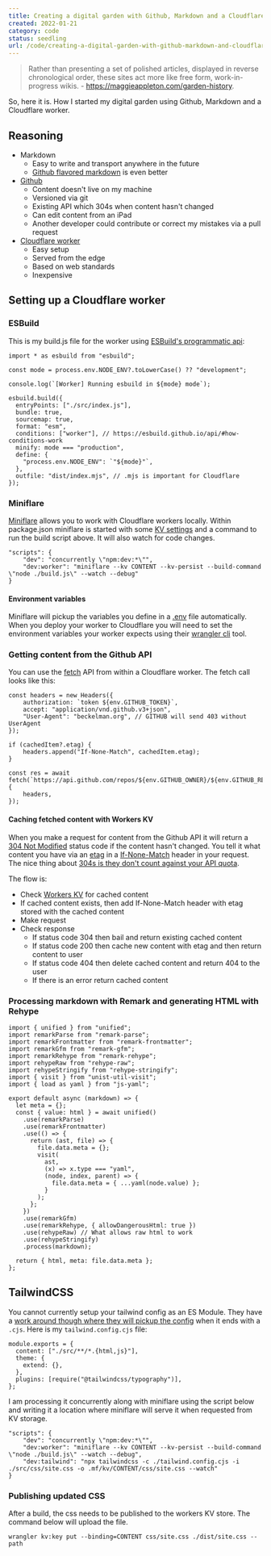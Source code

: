 ```yaml
---
title: Creating a digital garden with Github, Markdown and a Cloudflare Worker
created: 2022-01-21
category: code
status: seedling
url: /code/creating-a-digital-garden-with-github-markdown-and-cloudflare-workers
---
```


> Rather than presenting a set of polished articles, displayed in reverse chronological order, these sites act more like free form, work-in-progress wikis. - https://maggieappleton.com/garden-history.

So, here it is. How I started my digital garden using Github, Markdown and a Cloudflare worker.

## Reasoning

- Markdown
  - Easy to write and transport anywhere in the future
  - [Github flavored markdown](https://docs.github.com/en/get-started/writing-on-github/getting-started-with-writing-and-formatting-on-github/basic-writing-and-formatting-syntax) is even better
- [Github](https://github.com)
  - Content doesn't live on my machine
  - Versioned via git
  - Existing API which 304s when content hasn't changed
  - Can edit content from an iPad
  - Another developer could contribute or correct my mistakes via a pull request
- [Cloudflare worker](https://developers.cloudflare.com/workers/)
  - Easy setup
  - Served from the edge
  - Based on web standards
  - Inexpensive

## Setting up a Cloudflare worker

### ESBuild

This is my build.js file for the worker using [ESBuild's programmatic api](https://esbuild.github.io/getting-started/):

```
import * as esbuild from "esbuild";

const mode = process.env.NODE_ENV?.toLowerCase() ?? "development";

console.log(`[Worker] Running esbuild in ${mode} mode`);

esbuild.build({
  entryPoints: ["./src/index.js"],
  bundle: true,
  sourcemap: true,
  format: "esm",
  conditions: ["worker"], // https://esbuild.github.io/api/#how-conditions-work
  minify: mode === "production",
  define: {
    "process.env.NODE_ENV": `"${mode}"`,
  },
  outfile: "dist/index.mjs", // .mjs is important for Cloudflare
});

```

### Miniflare

[Miniflare](https://miniflare.dev/) allows you to work with Cloudflare workers locally. Within package.json miniflare is started with some [KV settings](https://miniflare.dev/storage/kv) and a command to run the build script above. It will also watch for code changes.

```
"scripts": {
    "dev": "concurrently \"npm:dev:*\"",
    "dev:worker": "miniflare --kv CONTENT --kv-persist --build-command \"node ./build.js\" --watch --debug"
}
```

#### Environment variables

Miniflare will pickup the variables you define in a [.env](https://miniflare.dev/core/variables-secrets) file automatically. When you deploy your worker to Cloudflare you will need to set the environment variables your worker expects using their [wrangler cli](https://developers.cloudflare.com/workers/cli-wrangler/commands#put) tool.

### Getting content from the Github API

You can use the [fetch](https://developer.mozilla.org/en-US/docs/Web/API/Fetch_API) API from within a Cloudflare worker. The fetch call looks like this:

```
const headers = new Headers({
    authorization: `token ${env.GITHUB_TOKEN}`,
    accept: "application/vnd.github.v3+json",
    "User-Agent": "beckelman.org", // GITHUB will send 403 without UserAgent
});

if (cachedItem?.etag) {
    headers.append("If-None-Match", cachedItem.etag);
}

const res = await fetch(`https://api.github.com/repos/${env.GITHUB_OWNER}/${env.GITHUB_REPO}/contents${path}`, {
    headers,
});
```

#### Caching fetched content with Workers KV

When you make a request for content from the Github API it will return a [304 Not Modified](https://developer.mozilla.org/en-US/docs/Web/HTTP/Status/304) status code if the content hasn't changed. You tell it what content you have via an [etag](https://developer.mozilla.org/en-US/docs/Web/HTTP/Headers/ETag) in a [If-None-Match](https://developer.mozilla.org/en-US/docs/Web/HTTP/Headers/If-None-Match) header in your request. The nice thing about [304s is they don't count against your API quota](https://docs.github.com/en/rest/overview/resources-in-the-rest-api#conditional-requests).

The flow is:

- Check [Workers KV](https://developers.cloudflare.com/workers/learning/how-kv-works) for cached content
- If cached content exists, then add If-None-Match header with etag stored with the cached content
- Make request
- Check response
  - If status code 304 then bail and return existing cached content
  - If status code 200 then cache new content with etag and then return content to user
  - If status code 404 then delete cached content and return 404 to the user
  - If there is an error return cached content

### Processing markdown with Remark and generating HTML with Rehype

```
import { unified } from "unified";
import remarkParse from "remark-parse";
import remarkFrontmatter from "remark-frontmatter";
import remarkGfm from "remark-gfm";
import remarkRehype from "remark-rehype";
import rehypeRaw from "rehype-raw";
import rehypeStringify from "rehype-stringify";
import { visit } from "unist-util-visit";
import { load as yaml } from "js-yaml";

export default async (markdown) => {
  let meta = {};
  const { value: html } = await unified()
    .use(remarkParse)
    .use(remarkFrontmatter)
    .use(() => {
      return (ast, file) => {
        file.data.meta = {};
        visit(
          ast,
          (x) => x.type === "yaml",
          (node, index, parent) => {
            file.data.meta = { ...yaml(node.value) };
          }
        );
      };
    })
    .use(remarkGfm)
    .use(remarkRehype, { allowDangerousHtml: true })
    .use(rehypeRaw) // What allows raw html to work
    .use(rehypeStringify)
    .process(markdown);

  return { html, meta: file.data.meta };
};
```

## TailwindCSS

You cannot currently setup your tailwind config as an ES Module. They have a [work around though where they will pickup the config](https://github.com/tailwindlabs/tailwindcss/pull/3181) when it ends with a `.cjs`. Here is my `tailwind.config.cjs` file:

```
module.exports = {
  content: ["./src/**/*.{html,js}"],
  theme: {
    extend: {},
  },
  plugins: [require("@tailwindcss/typography")],
};
```

I am processing it concurrently along with miniflare using the script below and writing it a location where miniflare will serve it when requested from KV storage.

```
"scripts": {
    "dev": "concurrently \"npm:dev:*\"",
    "dev:worker": "miniflare --kv CONTENT --kv-persist --build-command \"node ./build.js\" --watch --debug",
    "dev:tailwind": "npx tailwindcss -c ./tailwind.config.cjs -i ./src/css/site.css -o .mf/kv/CONTENT/css/site.css --watch"
}
```

### Publishing updated CSS

After a build, the css needs to be published to the workers KV store. The command below will upload the file.

```
wrangler kv:key put --binding=CONTENT css/site.css ./dist/site.css --path
```
